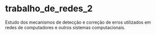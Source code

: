 # trabalho_de_redes_2
Estudo dos mecanismos de detecção e correção de erros utilizados em redes de computadores e outros sistemas computacionais.

